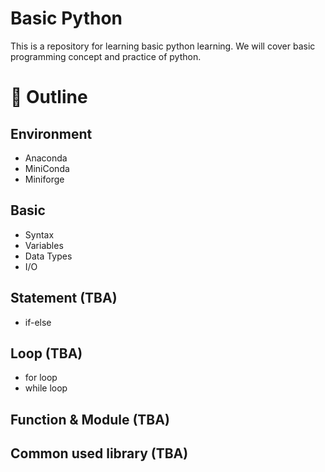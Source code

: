 # Basic Python
This is a repository for learning basic python learning.
We will cover basic programming concept and practice of python.

# :pushpin: Outline
## Environment
  * Anaconda 
  * MiniConda
  * Miniforge
## Basic 
  * Syntax
  * Variables
  * Data Types
  * I/O
## Statement (TBA)
  * if-else
## Loop (TBA)
  * for loop
  * while loop
## Function & Module (TBA)
## Common used library (TBA)